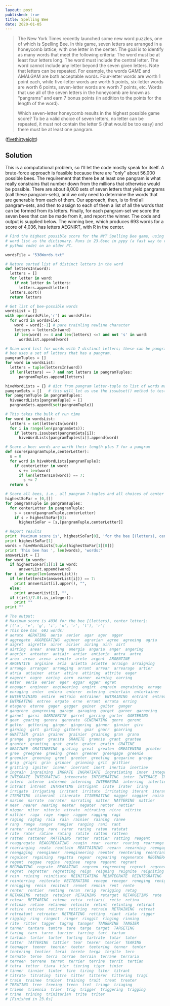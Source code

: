 ```yaml
---
layout: post
published: true
title: Spelling Bee
date: 2020-01-05
---
```


>The New York Times recently launched some new word puzzles, one of which is Spelling Bee. In this game, seven letters are arranged in a honeycomb lattice, with one letter in the center. The goal is to identify as many words that meet the following criteria: The word must be at least four letters long. The word must include the central letter. The word cannot include any letter beyond the seven given letters.
>Note that letters can be repeated. For example, the words GAME and AMALGAM are both acceptable words. Four-letter words are worth 1 point each, while five-letter words are worth 5 points, six-letter words are worth 6 points, seven-letter words are worth 7 points, etc. Words that use all of the seven letters in the honeycomb are known as “pangrams” and earn 7 bonus points (in addition to the points for the length of the word). 
>
>Which seven-letter honeycomb results in the highest possible game score? To be a valid choice of seven letters, no letter can be repeated, it must not contain the letter S (that would be too easy) and there must be at least one pangram.

<!--more-->

([fivethirtyeight](https://fivethirtyeight.com/features/can-you-solve-the-vexing-vexillology/))

## Solution

This is a computational problem, so I'll let the code mostly speak for itself. A brute-force approach is feasible because there are "only" about 56,000 possible bees. The requirement that there be at least one pangram is what really constrains that number down from the millions that otherwise would be possible. There are about 8,000 sets of seven letters that yield pangrams (call these pangram-sets), and we only need to determine the words that are generable from each of them. Our approach, then, is to find all pangram-sets, and then to assign to each of them a list of all the words that can be formed from its letters. Finally, for each pangram-set we score the seven bees that can be made from it, and report the winner. The code and output is supplied below. The winning bee, which produces 693 words for a score of 4,036, has letters AEGNIRT, with R in the center.

```python
# Find the highest possible score for the NYT Spelling Bee game, using a supplied
# word list as the dictionary. Runs in 23.6sec in pypy (a fast way to run
# python code) on an older PC.

wordsFile = "538Words.txt"

# Return sorted list of distinct letters in the word
def lettersIn(word):
  letters = []
  for letter in word:
    if not letter in letters:
      letters.append(letter)
  letters.sort()
  return letters

# Get list of bee-possible words
wordsList = []
with open(wordsFile,'r') as wordsFile:
  for word in wordsFile:
    word = word[:-1] # pare trainling newline character
    letters = lettersIn(word)
    if len(word) >= 4 and len(letters) <=7 and not 's' in word:
      wordsList.append(word)

# Scan word list for words with 7 distinct letters; these can be pangrams, and every
# bee uses a set of letters that has a pangram.
pangramTuples = []
for word in wordsList:
  letters = tuple(lettersIn(word))
  if len(letters) == 7 and not letters in pangramTuples:
      pangramTuples.append(letters)

hiveWordLists = {} # dict from pangram letter-tuple to list of words made from the letters
pangramSets = []   # this will let us use the issubset() method to test if a word can be made
for pangramTuple in pangramTuples:
  hiveWordLists[pangramTuple] = []
  pangramSets.append(set(pangramTuple))

# This takes the bulk of run time
for word in wordsList:
  letters = set(lettersIn(word))
  for i in range(len(pangramSets)):
    if letters.issubset(pangramSets[i]):
      hiveWordLists[pangramTuples[i]].append(word)

# Score a bee: words are worth their length plus 7 for a pangram
def score(pangramTuple,centerLetter):
  s = 0
  for word in hiveWordLists[pangramTuple]:
    if centerLetter in word:
      s += len(word)
      if len(lettersIn(word)) == 7:
        s += 7
  return s

# Score all bees, i.e., all pangram 7-tuples and all choices of center letter
highestSoFar = [0,[]] 
for pangramTuple in pangramTuples:
  for centerLetter in pangramTuple:
    s = score(pangramTuple,centerLetter) 
    if s > highestSoFar[0]:
      highestSoFar = [s,[pangramTuple,centerLetter]]

# Report results
print 'Maximum score is', highestSoFar[0], 'for the bee [(letters), center letter]:'
print highestSoFar[1]
words = hiveWordLists[tuple(highestSoFar[1][0])]
print 'This bee has ', len(words), 'words:'
answerList = []
for word in words:
  if highestSoFar[1][1] in word:
	  answerList.append(word)
for i in range(len(answerList)):
  if len(lettersIn(answerList[i])) == 7:
    print answerList[i].upper(), "",
  else:
    print answerList[i], "",
  if ((i+1)/7.0).is_integer():
    print ""
print ""

# The output:
# Maximum score is 4036 for the bee [(letters), center letter]:
# [('a', 'e', 'g', 'i', 'n', 'r', 't'), 'r']
# This bee has  693 words:
# aerate  AERATING  aerie  aerier  agar  ager  agger  
# aggregate  AGGREGATING  aginner  agrarian  agree  agreeing  agria  
# aigret  aigrette  airer  airier  airing  airn  airt  
# airting  anear  anearing  anergia  angaria  anger  angering  
# angrier  anteater  antiair  antiar  antiarin  antra  antre  
# area  areae  arena  arenite  arete  argent  ARGENTINE  
# ARGENTITE  arginine  aria  arietta  ariette  arraign  arraigning  
# arrange  arranger  arranging  arrant  arrear  arrearage  artier  
# atria  attainer  attar  attire  attiring  attrite  eager  
# eagerer  eagre  earing  earn  earner  earning  earring  
# eater  eerie  eerier  eger  eggar  egger  egret  
# engager  engineer  engineering  engirt  engrain  engraining  enrage  
# enraging  enter  entera  enterer  entering  entertain  entertainer  
# ENTERTAINING  entire  entrain  entrainer  ENTRAINING  entrant  entreat  
# ENTREATING  entree  ergate  erne  errant  errata  erring  
# etagere  eterne  gager  gagger  gainer  gaiter  ganger  
# gangrene  gangrening  garage  garaging  garget  garner  garnering  
# garnet  garni  GARNIERITE  garret  garring  garter  GARTERING  
# gear  gearing  genera  generate  GENERATING  genre  gerent  
# getter  gettering  ginger  gingering  ginner  ginnier  girn  
# girning  girt  girting  gittern  gnar  gnarr  gnarring  
# GNATTIER  grain  grainer  grainier  graining  gran  grana  
# grange  granger  granita  GRANITE  grannie  grant  grantee  
# granter  granting  grat  grate  grater  gratin  GRATINE  
# GRATINEE  GRATINEEING  grating  great  greaten  GREATENING  greater  
# gree  greegree  greeing  green  greener  greengage  greenie  
# greenier  greening  greet  greeter  greeting  gregarine  greige  
# grig  grigri  grin  grinner  grinning  grit  grittier  
# gritting  igniter  inaner  inerrant  inert  inertia  inertiae  
# ingrain  ingraining  INGRATE  INGRATIATE  ingratiating  inner  integer  
# INTEGRATE  INTEGRATING  intenerate  INTENERATING  inter  INTERAGE  INTERGANG  
# intern  interne  internee  interning  INTERREGNA  interring  intertie  
# intrant  intreat  INTREATING  intrigant  irate  irater  iring  
# irrigate  irrigating  irritant  irritate  irritating  iterant  iterate  
# ITERATING  itinerant  itinerate  ITINERATING  nagger  naggier  naira  
# narine  narrate  narrater  narrating  natter  NATTERING  nattier  
# near  nearer  nearing  neater  negater  netter  nettier  
# nigger  niter  niterie  nitrate  nitrating  nitre  nitrite  
# nittier  raga  rage  ragee  raggee  ragging  ragi  
# raging  ragtag  raia  rain  rainier  raining  ranee  
# rang  range  ranger  rangier  ranging  rani  rant  
# ranter  ranting  rare  rarer  raring  ratan  ratatat  
# rate  rater  ratine  rating  ratite  rattan  ratteen  
# ratten  rattener  RATTENING  ratter  rattier  ratting  reagent  
# reaggregate  REAGGREGATING  reagin  rear  rearer  rearing  rearrange  
# rearranging  reata  reattain  REATTAINING  reearn  reearning  reengage  
# reengaging  reengineer  reengineering  reenter  reentering  reentrant  regain  
# regainer  regaining  regatta  regear  regearing  regenerate  REGENERATING  
# regent  reggae  regina  reginae  regna  regnant  regrant  
# REGRANTING  regrate  REGRATING  regreen  regreening  regreet  regreeting  
# regret  regretter  regretting  reign  reigning  reignite  reigniting  
# rein  reining  reinitiate  REINITIATING  REINTEGRATE  REINTEGRATING  reinter  
# reinterring  reiterate  REITERATING  renege  reneger  reneging  renig  
# renigging  renin  renitent  rennet  rennin  rent  rente  
# renter  rentier  renting  reran  rerig  rerigging  retag  
# RETAGGING  retain  retainer  RETAINING  retarget  RETARGETING  rete  
# retear  RETEARING  retene  retia  retiarii  retie  retina  
# retinae  retine  retinene  retinite  retint  retinting  retirant  
# retire  retiree  retirer  retiring  retrain  RETRAINING  retreat  
# retreatant  retreater  RETREATING  retting  riant  riata  rigger  
# rigging  ring  ringent  ringer  ringgit  ringing  rinning  
# rite  ritter  tagger  tagrag  tanager  TANGERINE  TANGIER  
# tanner  tantara  tantra  tare  targe  target  TARGETING  
# taring  tarn  tarre  tarrier  tarring  tart  tartan  
# tartana  tartar  tarter  tarting  tartrate  tatar  tater  
# tatter  TATTERING  tattier  tear  tearer  tearier  TEARING  
# teenager  teener  teenier  teeter  teetering  tenner  tenter  
# tentering  tentier  terai  terete  terga  tergite  tern  
# ternate  terne  terra  terrae  terrain  terrane  terraria  
# terreen  terrene  terret  terrier  terrine  territ  tertian  
# tetra  tetter  tiara  tier  tiering  tiger  tinier  
# tinner  tinnier  tinter  tire  tiring  titer  titrant  
# titrate  titrating  titre  titter  titterer  tittering  tragi  
# train  trainee  trainer  training  trait  treat  treater  
# TREATING  tree  treeing  treen  tret  triage  triaging  
# triene  triennia  trier  trig  trigger  triggering  trigging  
# trine  trining  trinitarian  trite  triter  
# [Finished in 23.6s]
```

<br>
